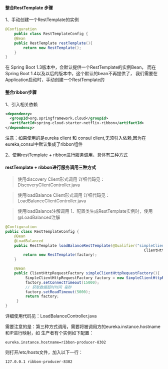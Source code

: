 #### 整合RestTemplate 步骤
1、手动创建一个RestTemplate的实例
```java
@Configuration
    public class RestTemplateConfig {
    @Bean
    public RestTemplate restTemplate(){
        return new RestTemplate();
    }
}
```
在 Spring Boot 1.3版本中，会默认提供一个RestTemplate的实例Bean，
而在 Spring Boot 1.4以及以后的版本中，这个默认的bean不再提供了，
我们需要在Application启动时，手动创建一个RestTemplate的



#### 整合ribbon步骤
1、引入相关依赖
```xml
<dependency>
  <groupId>org.springframework.cloud</groupId>
  <artifactId>spring-cloud-starter-netflix-ribbon</artifactId>
</dependency>
```
注意：如果使用的是eureka client 和 consul client,无须引入依赖,因为在eureka,consul中默认集成了ribbon组件

2、使用restTemplate + ribbon进行服务调用，具体有三种方式
#### restTemplate + ribbon进行服务调用三种方式
> 使用discovery Client形式调用
详细代码见：DiscoveryClientController.java

> 使用loadBalance Client形式调用
详细代码见：LoadBalanceClientController.java

> 使用loadBalance注解调用
1、配置类生成RestTemplate实例时，使用@LoadBalanced注解
```java
@Configuration
public class RestTemplateConfig {
    @Bean
    @LoadBalanced
    public RestTemplate loadBalanceRestTemplate(@Qualifier("simpleClientHttpRequestFactory")
                                                              ClientHttpRequestFactory factory){
        return new RestTemplate(factory);
    }

    @Bean
    public ClientHttpRequestFactory simpleClientHttpRequestFactory(){
         SimpleClientHttpRequestFactory factory = new SimpleClientHttpRequestFactory();
         factory.setConnectTimeout(15000);
         // 获取数据超时时间 毫秒
         factory.setReadTimeout(5000);
         return factory;
     }
}
```
详细使用代码见：LoadBalanceController.java

需要注意的是：第三种方式调用，需要将被调用方的eureka.instance.hostname和IP进行映射，如
生产者有个实例如下配置：
```properties
eureka.instance.hostname=ribbon-producer-8302
```
则打开/etc/hosts文件，加入以下一行：
```shell script
127.0.0.1 ribbon-producer-8302
```